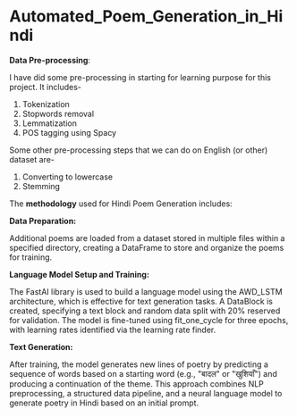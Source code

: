 # Automated_Poem_Generation_in_Hindi

**Data Pre-processing**:  

I have did some pre-processing in starting for learning purpose for this project. It includes-  
1. Tokenization
2. Stopwords removal
3. Lemmatization
4. POS tagging using Spacy
   
Some other pre-processing steps that we can do on English (or other) dataset are-
1. Converting to lowercase
2. Stemming

The **methodology** used for Hindi Poem Generation includes:

**Data Preparation:**

Additional poems are loaded from a dataset stored in multiple files within a specified directory, creating a DataFrame to store and organize the poems for training.

**Language Model Setup and Training:**

The FastAI library is used to build a language model using the AWD_LSTM architecture, which is effective for text generation tasks.
A DataBlock is created, specifying a text block and random data split with 20% reserved for validation.
The model is fine-tuned using fit_one_cycle for three epochs, with learning rates identified via the learning rate finder.

**Text Generation:**

After training, the model generates new lines of poetry by predicting a sequence of words based on a starting word (e.g., "बादल" or "खुशियाँ") and producing a continuation of the theme.
This approach combines NLP preprocessing, a structured data pipeline, and a neural language model to generate poetry in Hindi based on an initial prompt.
